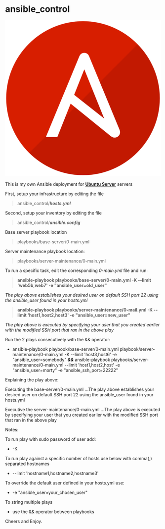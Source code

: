 # ansible_control

![alt text](https://github.com/ansible/logos/blob/main/vscode-ansible-logo/vscode-ansible.png "Logo Title Text 1")

This is my own Ansible deployment for <strong><ins>Ubuntu Server</ins></strong> servers

First, setup your infrastructure by editing the file
  > ansible_control/<strong><em>hosts.yml</em></strong>

Second, setup your inventory by editing the file
  > ansible_control/<strong><em>ansible.config</em></strong>

Base server playbook location
  > playbooks/base-server/0-main.yml

Server maintenance playbook location:
  > playbooks/server-maintenance/0-main.yml

To run a specific task, edit the corresponding <em>0-main.yml</em> file and run:
  > <strong>ansible-playbook playbooks/base-server/0-main.yml -K --limit 'web5b,web7' -e "ansible_user=old_user"</strong>

<em>The play above establishes your desired user on default SSH port 22 using the ansible_user found in your hosts.yml</em>
  
  > <strong>ansible-playbook playbooks/server-maintenance/0-mail.yml -K --limit 'host1,host2,host3' -e "ansible_user=new_user"</strong>
  
<em>The play above is executed by specifying your user that you created earlier with the modified SSH port that ran in the above play</em>

Run the 2 plays consecutively with the && operator:

  * ansible-playbook playbook/base-server/0-main.yml playbook/server-maintenance/0-main.yml -K --limit 'host3,host6' -e "ansible_user=somebody" <strong><em>&&</em></strong> ansible-playbook playbooks/server-maintenance/0-main.yml --limit 'host1,host2,host' -e "ansible_user=morty" -e "ansible_ssh_port=22222"

Explaining the play above:

Executing the base-server/0-main.yml
...The play above establishes your desired user on default SSH port 22 using the ansible_user found in your hosts.yml

Executive the server-maintenance/0-main.yml
...The play above is executed by specifying your user that you created earlier with the modified SSH port that ran in the above play

Notes: 

To run play with sudo password of user add:
  * -K

To run play against a specific number of hosts use below  with comma(,) separated  hostnames
  * --limit 'hostname1,hostname2,hostname3'

To override the default user defined in your hosts.yml use:
  * -e "ansible_user=your_chosen_user"

To string multiple plays
  * use the && operator between playbooks

Cheers and Enjoy.
